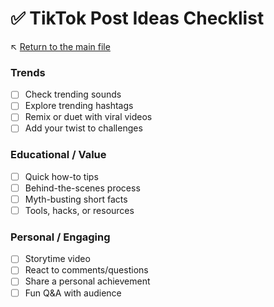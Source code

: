# ✅ TikTok Post Ideas Checklist

↖️ [Return to the main file](../README.md)

### Trends
- [ ] Check trending sounds
- [ ] Explore trending hashtags
- [ ] Remix or duet with viral videos
- [ ] Add your twist to challenges

### Educational / Value
- [ ] Quick how-to tips
- [ ] Behind-the-scenes process
- [ ] Myth-busting short facts
- [ ] Tools, hacks, or resources

### Personal / Engaging
- [ ] Storytime video
- [ ] React to comments/questions
- [ ] Share a personal achievement
- [ ] Fun Q&A with audience
